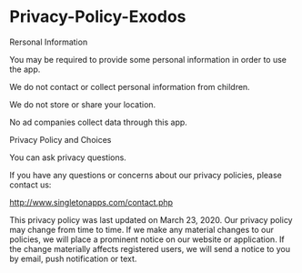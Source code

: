 # Privacy-Policy-Exodos
Rersonal Information

You may be required to provide some personal information in order to use the app.

We do not contact or collect personal information from children.

We do not store or share your location.

No ad companies collect data through this app.




Privacy Policy and Choices

You can ask privacy questions.

If you have any questions or concerns about our privacy policies, please contact us:

http://www.singletonapps.com/contact.php

This privacy policy was last updated on March 23, 2020. Our privacy policy may change from time to time. If we make any material changes to our policies, we will place a prominent notice on our website or application. If the change materially affects registered users, we will send a notice to you by email, push notification or text.
